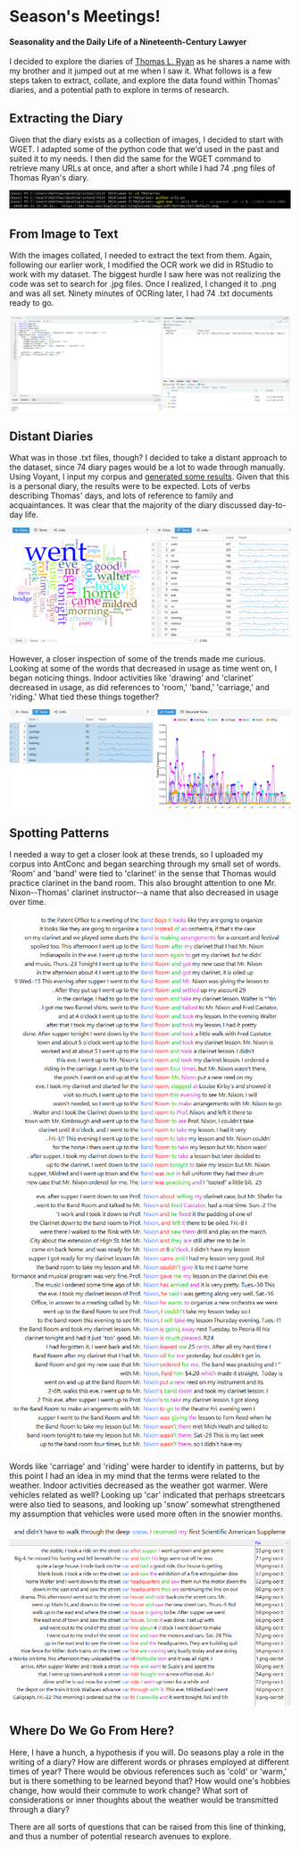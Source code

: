 # Season's Meetings!

#### Seasonality and the Daily Life of a Nineteenth-Century Lawyer

I decided to explore the diaries of [Thomas L. Ryan](https://dmr.bsu.edu/digital/collection/RynTms) as he shares a name with my brother and it jumped out at me when I saw it. What follows is a few steps taken to extract, collate, and explore the data found within Thomas' diaries, and a potential path to explore in terms of research.

## Extracting the Diary

Given that the diary exists as a collection of images, I decided to start with WGET. I adapted some of the python code that we'd used in the past and suited it to my needs. I then did the same for the WGET command to retrieve many URLs at once, and after a short while I had 74 .png files of Thomas Ryan's diary.

![The WGET commands](images/1.png)

## From Image to Text

With the images collated, I needed to extract the text from them. Again, following our earlier work, I modified the OCR work we did in RStudio to work with my dataset. The biggest hurdle I saw here was not realizing the code was set to search for .jpg files. Once I realized, I changed it to .png and was all set. Ninety minutes of OCRing later, I had 74 .txt documents ready to go.

![OCR with RStudio](images/2.png)

## Distant Diaries

What was in those .txt files, though? I decided to take a distant approach to the dataset, since 74 diary pages would be a lot to wade through manually. Using Voyant, I input my corpus and [generated some results](https://voyant-tools.org/?corpus=dba48a189ff6b3319b6eb394dabefd9f). Given that this is a personal diary, the results were to be expected. Lots of verbs describing Thomas' days, and lots of reference to family and acquaintances. It was clear that the majority of the diary discussed day-to-day life.

![Voyant Results](images/3.png)

However, a closer inspection of some of the trends made me curious. Looking at some of the words that decreased in usage as time went on, I began noticing things. Indoor activities like 'drawing' and 'clarinet' decreased in usage, as did references to 'room,' 'band,' 'carriage,' and 'riding.' What tied these things together?

![Voyant decreases](images/4.png)

## Spotting Patterns

I needed a way to get a closer look at these trends, so I uploaded my corpus into AntConc and began searching through my small set of words. 'Room' and 'band' were tied to 'clarinet' in the sense that Thomas would practice clarinet in the band room. This also brought attention to one Mr. Nixon--Thomas' clarinet instructor--a name that also decreased in usage over time.

![Band Room](images/5.png) ![Nixon](images/6.png)

Words like 'carriage' and 'riding' were harder to identify in patterns, but by this point I had an idea in my mind that the terms were related to the weather. Indoor activities decreased as the weather got warmer. Were vehicles related as well? Looking up 'car' indicated that perhaps streetcars were also tied to seasons, and looking up 'snow' somewhat strengthened my assumption that vehicles were used more often in the snowier months.

![snow](images/7.png) ![car](images/8.png)

## Where Do We Go From Here?

Here, I have a hunch, a hypothesis if you will. Do seasons play a role in the writing of a diary? How are different words or phrases employed at different times of year? There would be obvious references such as 'cold' or 'warm,' but is there something to be learned beyond that? How would one's hobbies change, how would their commute to work change? What sort of considerations or inner thoughts about the weather would be transmitted through a diary?

There are all sorts of questions that can be raised from this line of thinking, and thus a number of potential research avenues to explore. 

